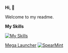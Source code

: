 **Hi, 👋**

Welcome to my readme.

**My Skills**

[![My Skills](https://skillicons.dev/icons?i=html,apple,raspberrypi,obsidian,js,mastodon,git,docker,bots,linux,debian)](https://skillicons.dev)



[Mega Launcher](https://weblabsaus.github.io/Mega-Launcher)
[![SpearMint](https://i.ibb.co/zVmNBYw/Shop-Market-i-OS-Icon.png)](https://weblabsaus.github.io/spearmint)
